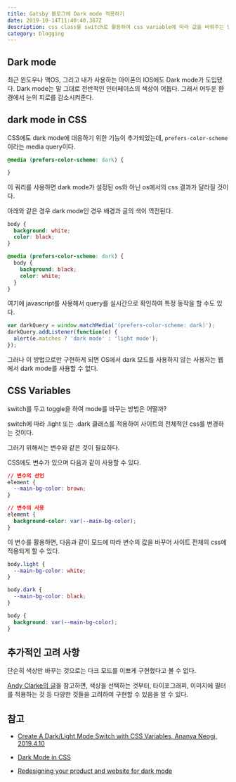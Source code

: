 ```yaml
---
title: Gatsby 블로그에 Dark mode 적용하기
date: 2019-10-14T11:40:40.367Z
description: css class를 switch로 활용하여 css variable에 따라 값을 바꿔주는 방법으로 dark mode 구현하기
category: blogging
---
```


## Dark mode

최근 윈도우나 맥OS, 그리고 내가 사용하는 아이폰의 IOS에도 Dark mode가 도입됐다. Dark mode는 말 그대로 전반적인 인터페이스의 색상이 어둡다. 그래서 어두운 환경에서 눈의 피로를 감소시켜준다.

## dark mode in CSS

CSS에도 dark mode에 대응하기 위한 기능이 추가되었는데, `prefers-color-scheme`이라는 media query이다.

```css
@media (prefers-color-scheme: dark) {

}
```

이 쿼리를 사용하면 dark mode가 설정된 os와 아닌 os에서의 css 결과가 달라질 것이다.

아래와 같은 경우 dark mode인 경우 배경과 글의 색이 역전된다.

```css
body {
  background: white;
  color: black;
}

@media (prefers-color-scheme: dark) {
  body {
    background: black;
    color: white;
  }
}
```

여기에 javascript를 사용해서 query를 실시간으로 확인하여 특정 동작을 할 수도 있다.

```javascript
var darkQuery = window.matchMedia('(prefers-color-scheme: dark)');
darkQuery.addListener(function(e) {
  alert(e.matches ? 'dark mode' : 'light mode');
});
```

그러나 이 방법으로만 구현하게 되면 OS에서 dark  모드를 사용하지 않는 사용자는 웹에서 dark mode를 사용할 수 없다.

## CSS Variables

switch를 두고 toggle을 하여 mode를 바꾸는 방법은 어떨까?

switch에 따라 .light 또는 .dark 클래스를 적용하여 사이트의 전체적인 css를 변경하는 것이다.

그러기 위해서는 변수와 같은 것이 필요하다.

CSS에도 변수가 있으며 다음과 같이 사용할 수 있다.

```css
// 변수의 선언
element {
  --main-bg-color: brown;
}

// 변수의 사용
element {
  background-color: var(--main-bg-color);
}
```

이 변수를 활용하면, 다음과 같이 모드에 따라 변수의 값을 바꾸어 사이트 전체의 css에 적용되게 할 수 있다.

```css
body.light {
  --main-bg-color: white;
}

body.dark {
  --main-bg-color: black;
}

body {
  background: var(--main-bg-color);
}
```

## 추가적인 고려 사항

단순히 색상만 바꾸는 것으로는 다크 모드를 이쁘게 구현했다고 볼 수 없다.

[Andy Clarke의 글](https://stuffandnonsense.co.uk/blog/redesigning-your-product-and-website-for-dark-mode)을 참고하면, 색상을 선택하는 것부터, 타이포그래피, 이미지에 필터를 적용하는 것 등 다양한 것들을 고려하여 구현할 수 있음을 알 수 있다.

## 참고

- [Create A Dark/Light Mode Switch with CSS Variables, Ananya Neogi, 2019.4.10](https://dev.to/ananyaneogi/create-a-dark-light-mode-switch-with-css-variables-34l8)

- [Dark Mode in CSS](https://css-tricks.com/dark-modes-with-css/)

- [Redesigning your product and website for dark mode](https://stuffandnonsense.co.uk/blog/redesigning-your-product-and-website-for-dark-mode)